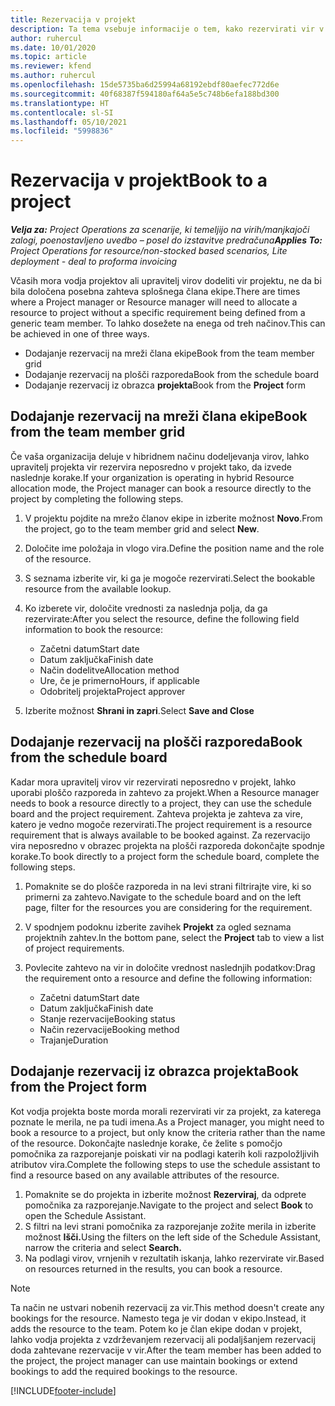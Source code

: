 ```yaml
---
title: Rezervacija v projekt
description: Ta tema vsebuje informacije o tem, kako rezervirati vir v projekt.
author: ruhercul
ms.date: 10/01/2020
ms.topic: article
ms.reviewer: kfend
ms.author: ruhercul
ms.openlocfilehash: 15de5735ba6d25994a68192ebdf80aefec772d6e
ms.sourcegitcommit: 40f68387f594180af64a5e5c748b6efa188bd300
ms.translationtype: HT
ms.contentlocale: sl-SI
ms.lasthandoff: 05/10/2021
ms.locfileid: "5998836"
---
```

# <a name="book-to-a-project"></a><span data-ttu-id="0f121-103">Rezervacija v projekt</span><span class="sxs-lookup"><span data-stu-id="0f121-103">Book to a project</span></span>

<span data-ttu-id="0f121-104">_**Velja za:** Project Operations za scenarije, ki temeljijo na virih/manjkajoči zalogi, poenostavljeno uvedbo – posel do izstavitve predračuna_</span><span class="sxs-lookup"><span data-stu-id="0f121-104">_**Applies To:** Project Operations for resource/non-stocked based scenarios, Lite deployment - deal to proforma invoicing_</span></span>

<span data-ttu-id="0f121-105">Včasih mora vodja projektov ali upravitelj virov dodeliti vir projektu, ne da bi bila določena posebna zahteva splošnega člana ekipe.</span><span class="sxs-lookup"><span data-stu-id="0f121-105">There are times where a Project manager or Resource manager will need to allocate a resource to project without a specific requirement being defined from a generic team member.</span></span> <span data-ttu-id="0f121-106">To lahko dosežete na enega od treh načinov.</span><span class="sxs-lookup"><span data-stu-id="0f121-106">This can be achieved in one of three ways.</span></span>

- <span data-ttu-id="0f121-107">Dodajanje rezervacij na mreži člana ekipe</span><span class="sxs-lookup"><span data-stu-id="0f121-107">Book from the team member grid</span></span>
- <span data-ttu-id="0f121-108">Dodajanje rezervacij na plošči razporeda</span><span class="sxs-lookup"><span data-stu-id="0f121-108">Book from the schedule board</span></span>
- <span data-ttu-id="0f121-109">Dodajanje rezervacij iz obrazca **projekta**</span><span class="sxs-lookup"><span data-stu-id="0f121-109">Book from the **Project** form</span></span>

## <a name="book-from-the-team-member-grid"></a><span data-ttu-id="0f121-110">Dodajanje rezervacij na mreži člana ekipe</span><span class="sxs-lookup"><span data-stu-id="0f121-110">Book from the team member grid</span></span>

<span data-ttu-id="0f121-111">Če vaša organizacija deluje v hibridnem načinu dodeljevanja virov, lahko upravitelj projekta vir rezervira neposredno v projekt tako, da izvede naslednje korake.</span><span class="sxs-lookup"><span data-stu-id="0f121-111">If your organization is operating in hybrid Resource allocation mode, the Project manager can book a resource directly to the project by completing the following steps.</span></span>

1. <span data-ttu-id="0f121-112">V projektu pojdite na mrežo članov ekipe in izberite možnost **Novo**.</span><span class="sxs-lookup"><span data-stu-id="0f121-112">From the project, go to the team member grid and select **New**.</span></span>
2. <span data-ttu-id="0f121-113">Določite ime položaja in vlogo vira.</span><span class="sxs-lookup"><span data-stu-id="0f121-113">Define the position name and the role of the resource.</span></span>
3. <span data-ttu-id="0f121-114">S seznama izberite vir, ki ga je mogoče rezervirati.</span><span class="sxs-lookup"><span data-stu-id="0f121-114">Select the bookable resource from the available lookup.</span></span>
4. <span data-ttu-id="0f121-115">Ko izberete vir, določite vrednosti za naslednja polja, da ga rezervirate:</span><span class="sxs-lookup"><span data-stu-id="0f121-115">After you select the resource, define the following field information to book the resource:</span></span>

    - <span data-ttu-id="0f121-116">Začetni datum</span><span class="sxs-lookup"><span data-stu-id="0f121-116">Start date</span></span>
    - <span data-ttu-id="0f121-117">Datum zaključka</span><span class="sxs-lookup"><span data-stu-id="0f121-117">Finish date</span></span>
    - <span data-ttu-id="0f121-118">Način dodelitve</span><span class="sxs-lookup"><span data-stu-id="0f121-118">Allocation method</span></span>
    - <span data-ttu-id="0f121-119">Ure, če je primerno</span><span class="sxs-lookup"><span data-stu-id="0f121-119">Hours, if applicable</span></span>
    - <span data-ttu-id="0f121-120">Odobritelj projekta</span><span class="sxs-lookup"><span data-stu-id="0f121-120">Project approver</span></span>

6. <span data-ttu-id="0f121-121">Izberite možnost **Shrani in zapri**.</span><span class="sxs-lookup"><span data-stu-id="0f121-121">Select **Save and Close**</span></span>

## <a name="book-from-the-schedule-board"></a><span data-ttu-id="0f121-122">Dodajanje rezervacij na plošči razporeda</span><span class="sxs-lookup"><span data-stu-id="0f121-122">Book from the schedule board</span></span>

<span data-ttu-id="0f121-123">Kadar mora upravitelj virov vir rezervirati neposredno v projekt, lahko uporabi ploščo razporeda in zahtevo za projekt.</span><span class="sxs-lookup"><span data-stu-id="0f121-123">When a Resource manager needs to book a resource directly to a project, they can use the schedule board and the project requirement.</span></span> <span data-ttu-id="0f121-124">Zahteva projekta je zahteva za vire, katero je vedno mogoče rezervirati.</span><span class="sxs-lookup"><span data-stu-id="0f121-124">The project requirement is a resource requirement that is always available to be booked against.</span></span> <span data-ttu-id="0f121-125">Za rezervacijo vira neposredno v obrazec projekta na plošči razporeda dokončajte spodnje korake.</span><span class="sxs-lookup"><span data-stu-id="0f121-125">To book directly to a project form the schedule board, complete the following steps.</span></span>

1. <span data-ttu-id="0f121-126">Pomaknite se do plošče razporeda in na levi strani filtrirajte vire, ki so primerni za zahtevo.</span><span class="sxs-lookup"><span data-stu-id="0f121-126">Navigate to the schedule board and on the left page, filter for the resources you are considering for the requirement.</span></span>
2. <span data-ttu-id="0f121-127">V spodnjem podoknu izberite zavihek **Projekt** za ogled seznama projektnih zahtev.</span><span class="sxs-lookup"><span data-stu-id="0f121-127">In the bottom pane, select the **Project** tab to view a list of project requirements.</span></span>
3. <span data-ttu-id="0f121-128">Povlecite zahtevo na vir in določite vrednost naslednjih podatkov:</span><span class="sxs-lookup"><span data-stu-id="0f121-128">Drag the requirement onto a resource and define the following information:</span></span>

    - <span data-ttu-id="0f121-129">Začetni datum</span><span class="sxs-lookup"><span data-stu-id="0f121-129">Start date</span></span>
    - <span data-ttu-id="0f121-130">Datum zaključka</span><span class="sxs-lookup"><span data-stu-id="0f121-130">Finish date</span></span>
    - <span data-ttu-id="0f121-131">Stanje rezervacije</span><span class="sxs-lookup"><span data-stu-id="0f121-131">Booking status</span></span>
    - <span data-ttu-id="0f121-132">Način rezervacije</span><span class="sxs-lookup"><span data-stu-id="0f121-132">Booking method</span></span>
    - <span data-ttu-id="0f121-133">Trajanje</span><span class="sxs-lookup"><span data-stu-id="0f121-133">Duration</span></span>

## <a name="book-from-the-project-form"></a><span data-ttu-id="0f121-134">Dodajanje rezervacij iz obrazca projekta</span><span class="sxs-lookup"><span data-stu-id="0f121-134">Book from the Project form</span></span>

<span data-ttu-id="0f121-135">Kot vodja projekta boste morda morali rezervirati vir za projekt, za katerega poznate le merila, ne pa tudi imena.</span><span class="sxs-lookup"><span data-stu-id="0f121-135">As a Project manager, you might need to book a resource to a project, but only know the criteria rather than the name of the resource.</span></span> <span data-ttu-id="0f121-136">Dokončajte naslednje korake, če želite s pomočjo pomočnika za razporejanje poiskati vir na podlagi katerih koli razpoložljivih atributov vira.</span><span class="sxs-lookup"><span data-stu-id="0f121-136">Complete the following steps to use the schedule assistant to find a resource based on any available attributes of the resource.</span></span> 

1. <span data-ttu-id="0f121-137">Pomaknite se do projekta in izberite možnost **Rezerviraj**, da odprete pomočnika za razporejanje.</span><span class="sxs-lookup"><span data-stu-id="0f121-137">Navigate to the project and select **Book** to open the Schedule Assistant.</span></span>
2. <span data-ttu-id="0f121-138">S filtri na levi strani pomočnika za razporejanje zožite merila in izberite možnost **Išči.**</span><span class="sxs-lookup"><span data-stu-id="0f121-138">Using the filters on the left side of the Schedule Assistant, narrow the criteria and select **Search.**</span></span>
3. <span data-ttu-id="0f121-139">Na podlagi virov, vrnjenih v rezultatih iskanja, lahko rezervirate vir.</span><span class="sxs-lookup"><span data-stu-id="0f121-139">Based on resources returned in the results, you can book a resource.</span></span>

> [!NOTE]
> <span data-ttu-id="0f121-140">Ta način ne ustvari nobenih rezervacij za vir.</span><span class="sxs-lookup"><span data-stu-id="0f121-140">This method doesn't create any bookings for the resource.</span></span> <span data-ttu-id="0f121-141">Namesto tega je vir dodan v ekipo.</span><span class="sxs-lookup"><span data-stu-id="0f121-141">Instead, it adds the resource to the team.</span></span> <span data-ttu-id="0f121-142">Potem ko je član ekipe dodan v projekt, lahko vodja projekta z vzdrževanjem rezervacij ali podaljšanjem rezervacij doda zahtevane rezervacije v vir.</span><span class="sxs-lookup"><span data-stu-id="0f121-142">After the team member has been added to the project, the project manager can use maintain bookings or extend bookings to add the required bookings to the resource.</span></span>


[!INCLUDE[footer-include](../includes/footer-banner.md)]
